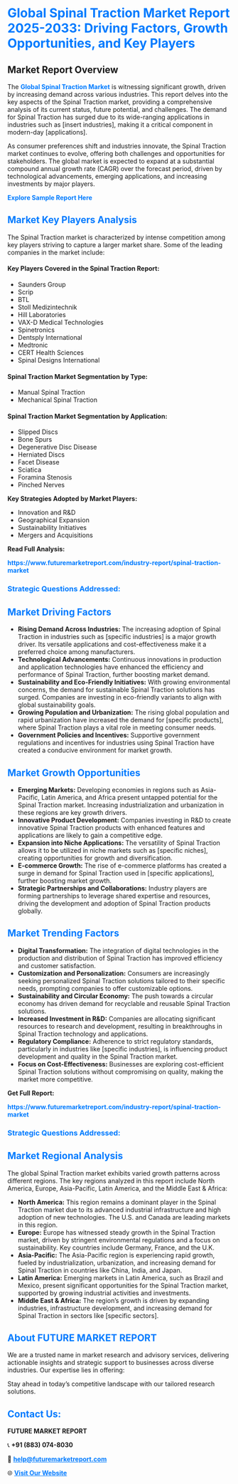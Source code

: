 <h1 style="color: #007BFF;">Global Spinal Traction Market Report 2025-2033: Driving Factors, Growth Opportunities, and Key Players</h1>

<section id="overview">
<h2>Market Report Overview</h2>
<p>The <a href="https://www.futuremarketreport.com/industry-report/spinal-traction-market" style="color: #007BFF; text-decoration: none;"><strong>Global Spinal Traction Market</strong></a> is witnessing significant growth, driven by increasing demand across various industries. This report delves into the key aspects of the Spinal Traction market, providing a comprehensive analysis of its current status, future potential, and challenges. The demand for Spinal Traction has surged due to its wide-ranging applications in industries such as [insert industries], making it a critical component in modern-day [applications].</p>
<p>As consumer preferences shift and industries innovate, the Spinal Traction market continues to evolve, offering both challenges and opportunities for stakeholders. The global market is expected to expand at a substantial compound annual growth rate (CAGR) over the forecast period, driven by technological advancements, emerging applications, and increasing investments by major players.</p>
</section>

<section id="overview">
<p><a href="https://www.futuremarketreport.com/request-sample/reportId=109867" style="color: #007BFF; text-decoration: none;"><strong>Explore Sample Report Here</strong></a></p>
</section>

<section id="key-players">
<h2 style="color: #007BFF;">Market Key Players Analysis</h2>
<p>The Spinal Traction market is characterized by intense competition among key players striving to capture a larger market share. Some of the leading companies in the market include:</p>
<h4>Key Players Covered in the Spinal Traction Report:</h4>
<ul><li>Saunders Group</li><li>Scrip</li><li>BTL</li><li>Stoll Medizintechnik</li><li>Hill Laboratories</li><li>VAX-D Medical Technologies</li><li>Spinetronics</li><li>Dentsply International</li><li>Medtronic</li><li>CERT Health Sciences</li><li>Spinal Designs International</li></ul>
<h4>Spinal Traction Market Segmentation by Type:</h4>
<ul><li>Manual Spinal Traction</li><li>Mechanical Spinal Traction</li></ul>

<h4>Spinal Traction Market Segmentation by Application:</h4>
<ul><li>Slipped Discs</li><li>Bone Spurs</li><li>Degenerative Disc Disease</li><li>Herniated Discs</li><li>Facet Disease</li><li>Sciatica</li><li>Foramina Stenosis</li><li>Pinched Nerves</li></ul>
<p><strong>Key Strategies Adopted by Market Players:</strong></p>
<ul>
<li>Innovation and R&D</li>
<li>Geographical Expansion</li>
<li>Sustainability Initiatives</li>
<li>Mergers and Acquisitions</li>
</ul>
</section>

<section>
<p><strong>Read Full Analysis: </strong></p><a href="https://www.futuremarketreport.com/industry-report/spinal-traction-market" style="color: #007BFF; text-decoration: none;"><strong>https://www.futuremarketreport.com/industry-report/spinal-traction-market</strong></a>
<h3 style="color: #007BFF;">Strategic Questions Addressed:</h3>
</section>

<section id="driving-factors">
<h2 style="color: #007BFF;">Market Driving Factors</h2>
<ul>
<li><strong>Rising Demand Across Industries:</strong> The increasing adoption of Spinal Traction in industries such as [specific industries] is a major growth driver. Its versatile applications and cost-effectiveness make it a preferred choice among manufacturers.</li>
<li><strong>Technological Advancements:</strong> Continuous innovations in production and application technologies have enhanced the efficiency and performance of Spinal Traction, further boosting market demand.</li>
<li><strong>Sustainability and Eco-Friendly Initiatives:</strong> With growing environmental concerns, the demand for sustainable Spinal Traction solutions has surged. Companies are investing in eco-friendly variants to align with global sustainability goals.</li>
<li><strong>Growing Population and Urbanization:</strong> The rising global population and rapid urbanization have increased the demand for [specific products], where Spinal Traction plays a vital role in meeting consumer needs.</li>
<li><strong>Government Policies and Incentives:</strong> Supportive government regulations and incentives for industries using Spinal Traction have created a conducive environment for market growth.</li>
</ul>
</section>

<section id="growth-opportunities">
<h2 style="color: #007BFF;">Market Growth Opportunities</h2>
<ul>
<li><strong>Emerging Markets:</strong> Developing economies in regions such as Asia-Pacific, Latin America, and Africa present untapped potential for the Spinal Traction market. Increasing industrialization and urbanization in these regions are key growth drivers.</li>
<li><strong>Innovative Product Development:</strong> Companies investing in R&D to create innovative Spinal Traction products with enhanced features and applications are likely to gain a competitive edge.</li>
<li><strong>Expansion into Niche Applications:</strong> The versatility of Spinal Traction allows it to be utilized in niche markets such as [specific niches], creating opportunities for growth and diversification.</li>
<li><strong>E-commerce Growth:</strong> The rise of e-commerce platforms has created a surge in demand for Spinal Traction used in [specific applications], further boosting market growth.</li>
<li><strong>Strategic Partnerships and Collaborations:</strong> Industry players are forming partnerships to leverage shared expertise and resources, driving the development and adoption of Spinal Traction products globally.</li>
</ul>
</section>

<section id="trending-factors">
<h2 style="color: #007BFF;">Market Trending Factors</h2>
<ul>
<li><strong>Digital Transformation:</strong> The integration of digital technologies in the production and distribution of Spinal Traction has improved efficiency and customer satisfaction.</li>
<li><strong>Customization and Personalization:</strong> Consumers are increasingly seeking personalized Spinal Traction solutions tailored to their specific needs, prompting companies to offer customizable options.</li>
<li><strong>Sustainability and Circular Economy:</strong> The push towards a circular economy has driven demand for recyclable and reusable Spinal Traction solutions.</li>
<li><strong>Increased Investment in R&D:</strong> Companies are allocating significant resources to research and development, resulting in breakthroughs in Spinal Traction technology and applications.</li>
<li><strong>Regulatory Compliance:</strong> Adherence to strict regulatory standards, particularly in industries like [specific industries], is influencing product development and quality in the Spinal Traction market.</li>
<li><strong>Focus on Cost-Effectiveness:</strong> Businesses are exploring cost-efficient Spinal Traction solutions without compromising on quality, making the market more competitive.</li>
</ul>
</section>

<section>
<p><strong>Get Full Report: </strong></p><a href="https://www.futuremarketreport.com/industry-report/spinal-traction-market" style="color: #007BFF; text-decoration: none;"><strong>https://www.futuremarketreport.com/industry-report/spinal-traction-market</strong></a>
<h3 style="color: #007BFF;">Strategic Questions Addressed:</h3>
</section>


<section id="regional-analysis">
<h2 style="color: #007BFF;">Market Regional Analysis</h2>
<p>The global Spinal Traction market exhibits varied growth patterns across different regions. The key regions analyzed in this report include North America, Europe, Asia-Pacific, Latin America, and the Middle East & Africa:</p>
<ul>
<li><strong>North America:</strong> This region remains a dominant player in the Spinal Traction market due to its advanced industrial infrastructure and high adoption of new technologies. The U.S. and Canada are leading markets in this region.</li>
<li><strong>Europe:</strong> Europe has witnessed steady growth in the Spinal Traction market, driven by stringent environmental regulations and a focus on sustainability. Key countries include Germany, France, and the U.K.</li>
<li><strong>Asia-Pacific:</strong> The Asia-Pacific region is experiencing rapid growth, fueled by industrialization, urbanization, and increasing demand for Spinal Traction in countries like China, India, and Japan.</li>
<li><strong>Latin America:</strong> Emerging markets in Latin America, such as Brazil and Mexico, present significant opportunities for the Spinal Traction market, supported by growing industrial activities and investments.</li>
<li><strong>Middle East & Africa:</strong> The region’s growth is driven by expanding industries, infrastructure development, and increasing demand for Spinal Traction in sectors like [specific sectors].</li>
</ul>
</section>

<footer>
<h2 style="color: #007BFF;">About FUTURE MARKET REPORT</h2>
<p>We are a trusted name in market research and advisory services, delivering actionable insights and strategic support to businesses across diverse industries. Our expertise lies in offering:</p>

<p>Stay ahead in today’s competitive landscape with our tailored research solutions.</p>

<h2 style="color: #007BFF;">Contact Us:</h2>
<p><strong>FUTURE MARKET REPORT</strong></p>
<p>📞 <strong>+91 (883) 074-8030</strong></p>
<p>📧 <strong><a href="mailto:help@futuremarketreport.com" style="color: #007BFF;">help@futuremarketreport.com</a></strong></p>
<p>🌐 <strong><a href="https://www.futuremarketreport.com/" style="color: #007BFF;">Visit Our Website</a></strong></p>
</footer>